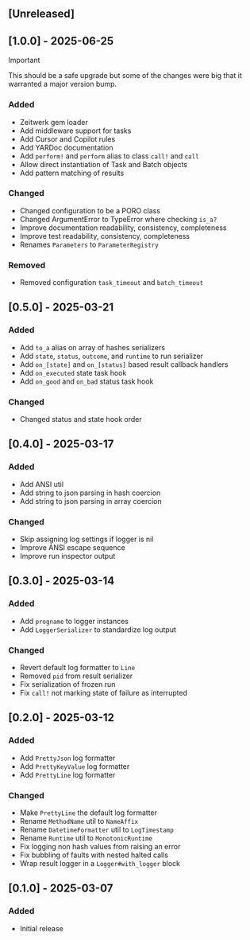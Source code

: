 ## [Unreleased]

## [1.0.0] - 2025-06-25

> [!IMPORTANT]
> This should be a safe upgrade but some of the changes were big that it warranted a major version bump.

### Added
- Zeitwerk gem loader
- Add middleware support for tasks
- Add Cursor and Copilot rules
- Add YARDoc documentation
- Add `perform!` and `perform` alias to class `call!` and `call`
- Allow direct instantiation of Task and Batch objects
- Add pattern matching of results
### Changed
- Changed configuration to be a PORO class
- Changed ArgumentError to TypeError where checking `is_a?`
- Improve documentation readability, consistency, completeness
- Improve test readability, consistency, completeness
- Renames `Parameters` to `ParameterRegistry`
### Removed
- Removed configuration `task_timeout` and `batch_timeout`

## [0.5.0] - 2025-03-21

### Added
- Add `to_a` alias on array of hashes serializers
- Add `state`, `status`, `outcome`, and `runtime` to run serializer
- Add `on_[state]` and `on_[status]` based result callback handlers
- Add `on_executed` state task hook
- Add `on_good` and `on_bad` status task hook
### Changed
- Changed status and state hook order

## [0.4.0] - 2025-03-17

### Added
- Add ANSI util
- Add string to json parsing in hash coercion
- Add string to json parsing in array coercion
### Changed
- Skip assigning log settings if logger is nil
- Improve ANSI escape sequence
- Improve run inspector output

## [0.3.0] - 2025-03-14

### Added
- Add `progname` to logger instances
- Add `LoggerSerializer` to standardize log output
### Changed
- Revert default log formatter to `Line`
- Removed `pid` from result serializer
- Fix serialization of frozen run
- Fix `call!` not marking state of failure as interrupted

## [0.2.0] - 2025-03-12

### Added
- Add `PrettyJson` log formatter
- Add `PrettyKeyValue` log formatter
- Add `PrettyLine` log formatter
### Changed
- Make `PrettyLine` the default log formatter
- Rename `MethodName` util to `NameAffix`
- Rename `DatetimeFormatter` util to `LogTimestamp`
- Rename `Runtime` util to `MonotonicRuntime`
- Fix logging non hash values from raising an error
- Fix bubbling of faults with nested halted calls
- Wrap result logger in a `Logger#with_logger` block

## [0.1.0] - 2025-03-07

### Added
- Initial release
